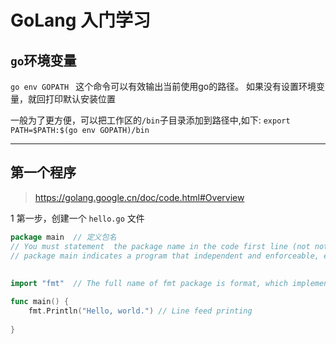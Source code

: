 # GoLang 入门学习

## `go`环境变量

`go env GOPATH ` 这个命令可以有效输出当前使用go的路径。
如果没有设置环境变量，就回打印默认安装位置

一般为了更方便，可以把工作区的`/bin`子目录添加到路径中,如下:
`export PATH=$PATH:$(go env GOPATH)/bin`

-----
## 第一个程序
> https://golang.google.cn/doc/code.html#Overview

1 第一步，创建一个 `hello.go` 文件

```go
package main  // 定义包名
// You must statement  the package name in the code first line (not notes) of the source files, e.g. package main,
// package main indicates a program that independent and enforceable, each go application should be included a package called main.
                                           
            
import "fmt"  // The full name of fmt package is format, which implements the function of formatting IO (input / output).

func main() {
	fmt.Println("Hello, world.") // Line feed printing
                                    
}
```

